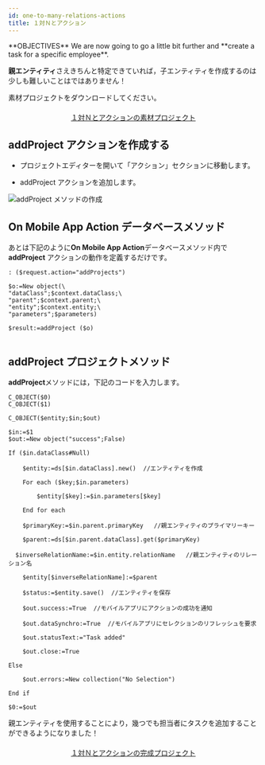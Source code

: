 ```yaml
---
id: one-to-many-relations-actions
title: １対Ｎとアクション
---
```


<div class = "objectives">
**OBJECTIVES**
We are now going to go a little bit further and **create a task for a specific employee**.</div>

**親エンティティ**さえきちんと特定できていれば，子エンティティを作成するのは少しも難しいことはではありません！

素材プロジェクトをダウンロードしてください。

<div style="text-align: center; margin-top: 20px; margin-bottom: 20px">
  <p spaces-before="0">
    <a class="button"
href="https://github.com/4d-for-ios/tutorial-RelationsActions/archive/6c649733f5efd3c799e4e04c05a85e17eeadf7f0.zip">１対Ｎとアクションの素材プロジェクト</a>
  </p>
</div>

## addProject アクションを作成する

* プロジェクトエディターを開いて「アクション」セクションに移動します。

* addProject アクションを追加します。

![addProject メソッドの作成](assets/en/relations/create-addProject-Method-4D-for-iOS-relation-parent-ID.png)


## On Mobile App Action データベースメソッド

あとは下記のように**On Mobile App Action**データベースメソッド内で**addProject** アクションの動作を定義するだけです。

```4d
: ($request.action="addProjects")

$o:=New object(\
"dataClass";$context.dataClass;\
"parent";$context.parent;\
"entity";$context.entity;\
"parameters";$parameters)

$result:=addProject ($o)


```

## addProject プロジェクトメソッド


**addProject**メソッドには，下記のコードを入力します。

```4d
C_OBJECT($0)
C_OBJECT($1)

C_OBJECT($entity;$in;$out)

$in:=$1
$out:=New object("success";False)

If ($in.dataClass#Null)

    $entity:=ds[$in.dataClass].new()  //エンティティを作成

    For each ($key;$in.parameters)

        $entity[$key]:=$in.parameters[$key]

    End for each 

    $primaryKey:=$in.parent.primaryKey   //親エンティティのプライマリーキー

    $parent:=ds[$in.parent.dataClass].get($primaryKey)

  $inverseRelationName:=$in.entity.relationName   //親エンティティのリレーション名

    $entity[$inverseRelationName]:=$parent

    $status:=$entity.save()  //エンティティを保存

    $out.success:=True  //モバイルアプリにアクションの成功を通知

    $out.dataSynchro:=True  //モバイルアプリにセレクションのリフレッシュを要求

    $out.statusText:="Task added"

    $out.close:=True

Else 

    $out.errors:=New collection("No Selection")

End if 

$0:=$out

```

親エンティティを使用することにより，幾つでも担当者にタスクを追加することができるようになりました！

<div style="text-align: center; margin-top: 20px; margin-bottom: 20px">
  <p spaces-before="0">
    <a class="button"
href="https://github.com/4d-for-ios/tutorial-RelationsActions/releases/latest/download/tutorial-RelationsActions.zip">１対Ｎとアクションの完成プロジェクト</a>
  </p>
</div>
